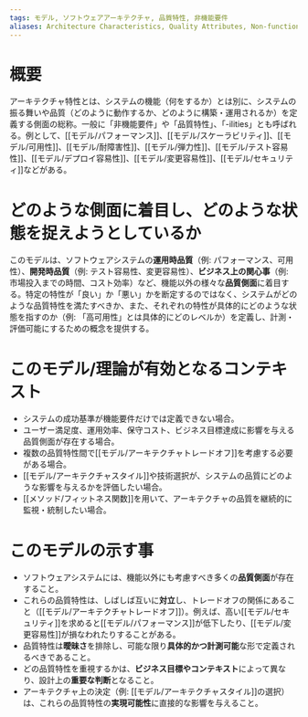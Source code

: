 ```yaml
---
tags: モデル, ソフトウェアアーキテクチャ, 品質特性, 非機能要件
aliases: Architecture Characteristics, Quality Attributes, Non-functional Requirements, -ilities
---
```


# 概要
アーキテクチャ特性とは、システムの機能（何をするか）とは別に、システムの振る舞いや品質（どのように動作するか、どのように構築・運用されるか）を定義する側面の総称。一般に「非機能要件」や「品質特性」、「-ilities」とも呼ばれる。例として、[[モデル/パフォーマンス]]、[[モデル/スケーラビリティ]]、[[モデル/可用性]]、[[モデル/耐障害性]]、[[モデル/弾力性]]、[[モデル/テスト容易性]]、[[モデル/デプロイ容易性]]、[[モデル/変更容易性]]、[[モデル/セキュリティ]]などがある。

# どのような側面に着目し、どのような状態を捉えようとしているか
このモデルは、ソフトウェアシステムの**運用時品質**（例: パフォーマンス、可用性）、**開発時品質**（例: テスト容易性、変更容易性）、**ビジネス上の関心事**（例: 市場投入までの時間、コスト効率）など、機能以外の様々な**品質側面**に着目する。特定の特性が「良い」か「悪い」かを断定するのではなく、システムがどのような品質特性を満たすべきか、また、それぞれの特性が具体的にどのような状態を指すのか（例: 「高可用性」とは具体的にどのレベルか）を定義し、計測・評価可能にするための概念を提供する。

# このモデル/理論が有効となるコンテキスト
* システムの成功基準が機能要件だけでは定義できない場合。
* ユーザー満足度、運用効率、保守コスト、ビジネス目標達成に影響を与える品質側面が存在する場合。
* 複数の品質特性間で[[モデル/アーキテクチャトレードオフ]]を考慮する必要がある場合。
* [[モデル/アーキテクチャスタイル]]や技術選択が、システムの品質にどのような影響を与えるかを評価したい場合。
* [[メソッド/フィットネス関数]]を用いて、アーキテクチャの品質を継続的に監視・統制したい場合。

# このモデルの示す事
* ソフトウェアシステムには、機能以外にも考慮すべき多くの**品質側面**が存在すること。
* これらの品質特性は、しばしば互いに**対立**し、トレードオフの関係にあること（[[モデル/アーキテクチャトレードオフ]]）。例えば、高い[[モデル/セキュリティ]]を求めると[[モデル/パフォーマンス]]が低下したり、[[モデル/変更容易性]]が損なわれたりすることがある。
* 品質特性は**曖昧さ**を排除し、可能な限り**具体的かつ計測可能**な形で定義されるべきであること。
* どの品質特性を重視するかは、**ビジネス目標やコンテキスト**によって異なり、設計上の**重要な判断**となること。
* アーキテクチャ上の決定（例: [[モデル/アーキテクチャスタイル]]の選択）は、これらの品質特性の**実現可能性**に直接的な影響を与えること。